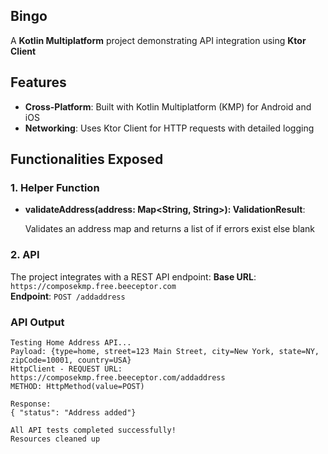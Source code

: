 ## Bingo

A **Kotlin Multiplatform** project demonstrating API integration using **Ktor Client**
## Features

- **Cross-Platform**: Built with Kotlin Multiplatform (KMP) for Android and iOS
- **Networking**: Uses Ktor Client for HTTP requests with detailed logging

## Functionalities Exposed

### 1. Helper Function

- **validateAddress(address: Map<String, String>): ValidationResult**:
  
  Validates an address map and returns a list of if errors exist else blank

### 2. API

The project integrates with a REST API endpoint:
**Base URL**: `https://composekmp.free.beeceptor.com`  
**Endpoint**: `POST /addaddress`

### API Output

```
Testing Home Address API...
Payload: {type=home, street=123 Main Street, city=New York, state=NY, zipCode=10001, country=USA}
HttpClient - REQUEST URL: https://composekmp.free.beeceptor.com/addaddress
METHOD: HttpMethod(value=POST)

Response: 
{ "status": "Address added"}

All API tests completed successfully!
Resources cleaned up
```